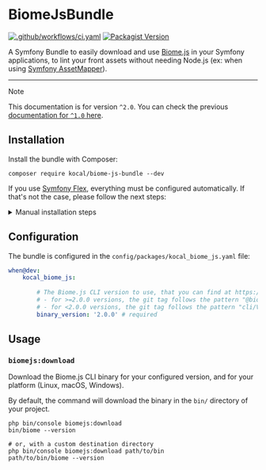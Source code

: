 # BiomeJsBundle

[![.github/workflows/ci.yaml](https://github.com/Kocal/BiomeJsBundle/actions/workflows/ci.yaml/badge.svg)](https://github.com/Kocal/BiomeJsBundle/actions/workflows/ci.yaml)
[![Packagist Version](https://img.shields.io/packagist/v/kocal/biome-js-bundle)](https://packagist.org/packages/kocal/biome-js-bundle)

A Symfony Bundle to easily download and use [Biome.js](https://biomejs.dev/) in your Symfony applications,
to lint your front assets without needing Node.js (ex: when using [Symfony AssetMapper](https://symfony.com/doc/current/frontend/asset_mapper.html)).

---

> [!NOTE]
> This documentation is for version `^2.0`.
> You can check the previous [documentation for `^1.0` here](https://github.com/Kocal/BiomeJsBundle/tree/v1.5.0).


## Installation

Install the bundle with Composer:

```shell
composer require kocal/biome-js-bundle --dev
```

If you use [Symfony Flex](https://symfony.com/doc/current/setup/flex.html), everything must be configured automatically.
If that's not the case, please follow the next steps:

<details>
<summary>Manual installation steps</summary>

1. Register the bundle in your `config/bundles.php` file:

```php
return [
    // ...
    Kocal\BiomeJsBundle\KocalBiomeJsBundle::class => ['dev' => true],
];
```

2. Create the configuration file `config/packages/kocal_biome_js.yaml`:

```yaml
when@dev:
    kocal_biome_js:
        # The Biome.js CLI version to use, that you can find at https://github.com/biomejs/biome/tags:
        # - for >=2.0.0 versions, the git tag follows the pattern "@biomejs/biome@<binary_version>"
        # - for <2.0.0 versions, the git tag follows the pattern "cli/v<binary_version>"
        binary_version: '2.0.0'
```

3. Create the recommended `biome.json` file at the root of your project:

```json
{
    "files": {
        "includes": [
            "**",
            "!assets/vendor/*",
            "!assets/controllers.json",
            "!public/assets/*",
            "!public/bundles/*",
            "!var/*",
            "!vendor/*",
            "!composer.json",
            "!package.json"
        ]
    }
}
```

In you use Biome.js <2.0.0, you can use the following configuration instead:

```json
{
    "files": {
        "ignore": [
            "assets/vendor/*",
            "assets/controllers.json",
            "public/assets/*",
            "public/bundles/*",
            "var/*",
            "vendor/*",
            "composer.json",
            "package.json"
        ]
    }
}
```

</details>

## Configuration

The bundle is configured in the `config/packages/kocal_biome_js.yaml` file:

```yaml
when@dev:
    kocal_biome_js:
        
        # The Biome.js CLI version to use, that you can find at https://github.com/biomejs/biome/tags:
        # - for >=2.0.0 versions, the git tag follows the pattern "@biomejs/biome@VERSION"
        # - for <2.0.0 versions, the git tag follows the pattern "cli/VERSION"
        binary_version: '2.0.0' # required
```

## Usage

### `biomejs:download`

Download the Biome.js CLI binary for your configured version, and for your platform (Linux, macOS, Windows).

By default, the command will download the binary in the `bin/` directory of your project.

```shell
php bin/console biomejs:download
bin/biome --version

# or, with a custom destination directory
php bin/console biomejs:download path/to/bin
path/to/bin/biome --version
```
